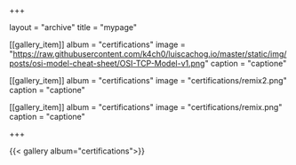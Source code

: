+++

layout = "archive"
title = "mypage"

[[gallery_item]]
  album = "certifications"
  image = "https://raw.githubusercontent.com/k4ch0/luiscachog.io/master/static/img/posts/osi-model-cheat-sheet/OSI-TCP-Model-v1.png"
  caption = "captione"

[[gallery_item]]
  album = "certifications"
  image = "certifications/remix2.png"
  caption = "captione"

[[gallery_item]]
  album = "certifications"
  image = "certifications/remix.png"
  caption = "captione"

+++



{{< gallery album="certifications">}}
